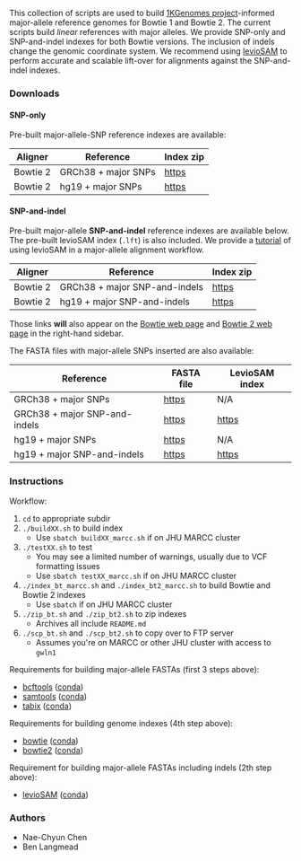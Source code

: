 This collection of scripts are used to build [1KGenomes project](http://www.internationalgenome.org)-informed major-allele reference genomes for Bowtie 1 and Bowtie 2.  The current scripts build *linear* references with major alleles. We provide SNP-only and SNP-and-indel indexes for both Bowtie versions. The inclusion of indels change the genomic coordinate system. We recommend using [levioSAM](https://github.com/alshai/levioSAM) to perform accurate and scalable lift-over for alignments against the SNP-and-indel indexes.

### Downloads

#### SNP-only 
Pre-built major-allele-SNP reference indexes are available:

| Aligner  | Reference                     | Index zip                                                            |
|----------|-------------------------------|----------------------------------------------------------------------|
| Bowtie 2 | GRCh38 + major SNPs           | [https](https://genome-idx.s3.amazonaws.com/bt/grch38_1kgmaj_snvs_bt2.zip)  |
| Bowtie 2 | hg19 + major SNPs             | [https](https://genome-idx.s3.amazonaws.com/bt/hg19_1kgmaj_snvs_bt2.zip)  |

#### SNP-and-indel

Pre-built major-allele **SNP-and-indel** reference indexes are available below.
The pre-built levioSAM index (`.lft`) is also included.
We provide a [tutorial](https://github.com/alshai/levioSAM/wiki/Alignment-with-variant-aware-reference-genomes) of using levioSAM in a major-allele alignment workflow.

| Aligner  | Reference                     | Index zip                                                            |
|----------|-------------------------------|----------------------------------------------------------------------|
| Bowtie 2 | GRCh38 + major SNP-and-indels | [https](https://genome-idx.s3.amazonaws.com/bt/grch38_1kgmaj_snvindels_bt2.zip)  |
| Bowtie 2 | hg19 + major SNP-and-indels   | [https](https://genome-idx.s3.amazonaws.com/bt/hg19_1kgmaj_snvindels_bt2.zip)  |

Those links **will** also appear on the [Bowtie web page](http://bowtie-bio.sourceforge.net) and [Bowtie 2 web page](http://bowtie-bio.sourceforge.net/bowtie2) in the right-hand sidebar.

The FASTA files with major-allele SNPs inserted are also available:

| Reference                     | FASTA file                                                        | LevioSAM index |
|-------------------------------|-------------------------------------------------------------------|----------------|
| GRCh38 + major SNPs           | [https](https://genome-idx.s3.amazonaws.com/bt/grch38_1kgmaj_snvs_bt2.fa.gz) | N/A |
| GRCh38 + major SNP-and-indels | [https](https://genome-idx.s3.amazonaws.com/bt/grch38_1kgmaj_snvindels_bt2.fa.gz) | [https](https://genome-idx.s3.amazonaws.com/bt/grch38_1kgmaj_snvindels.lft) |
| hg19 + major SNPs             | [https](https://genome-idx.s3.amazonaws.com/bt/hg19_1kgmaj_snvs_bt2.fa.gz) | N/A |
| hg19 + major SNP-and-indels   | [https](https://genome-idx.s3.amazonaws.com/bt/hg19_1kgmaj_snvindels_bt2.fa.gz) | [https](https://genome-idx.s3.amazonaws.com/bt/hg19_1kgmaj_snvindels.lft) |

### Instructions

Workflow:

1. `cd` to appropriate subdir
2. `./buildXX.sh` to build index
    * Use `sbatch buildXX_marcc.sh` if on JHU MARCC cluster
3. `./testXX.sh` to test
    * You may see a limited number of warnings, usually due to VCF formatting issues
    * Use `sbatch testXX_marcc.sh` if on JHU MARCC cluster
4. `./index_bt_marcc.sh` and `./index_bt2_marcc.sh` to build Bowtie and Bowtie 2 indexes
    * Use `sbatch` if on JHU MARCC cluster
5. `./zip_bt.sh` and `./zip_bt2.sh` to zip indexes
    * Archives all include `README.md`
6. `./scp_bt.sh` and `./scp_bt2.sh` to copy over to FTP server
    * Assumes you're on MARCC or other JHU cluster with access to `gwln1`

Requirements for building major-allele FASTAs (first 3 steps above):

* [bcftools](https://samtools.github.io/bcftools/) ([conda](https://anaconda.org/bioconda/bcftools))
* [samtools](https://samtools.github.io) ([conda](https://anaconda.org/bioconda/samtools))
* [tabix](http://www.htslib.org/doc/tabix.html) ([conda](https://anaconda.org/bioconda/tabix))

Requirements for building genome indexes (4th step above):

* [bowtie](http://bowtie-bio.sourceforge.net) ([conda](https://anaconda.org/bioconda/bowtie))
* [bowtie2](http://bowtie-bio.sourceforge.net/bowtie2) ([conda](https://anaconda.org/bioconda/bowtie2))

Requirement for building major-allele FASTAs including indels (2th step above):
* [levioSAM](https://github.com/alshai/levioSAM) ([conda](https://anaconda.org/bioconda/leviosam))

### Authors

* Nae-Chyun Chen
* Ben Langmead

